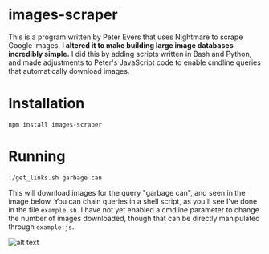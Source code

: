 # images-scraper
This is a program written by Peter Evers that uses Nightmare to scrape Google images. **I altered it to make building large image databases incredibly simple.** I did this by adding scripts written in Bash and Python, and made adjustments to Peter's JavaScript code to enable cmdline queries that automatically download images.
 
# Installation
```npm install images-scraper```

# Running
```./get_links.sh garbage can```  

This will download images for the query "garbage can", and seen in the image below. You can chain queries in a shell script, as you'll see I've done in the file ```example.sh```. I have not yet enabled a cmdline parameter to change the number of images downloaded, though that can be directly manipulated through ```example.js```.   

![alt text](https://i.imgur.com/Ld0hkU8.png)